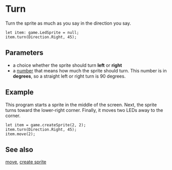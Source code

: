 # Turn

Turn the sprite as much as you say in the direction you say.

```sig
let item: game.LedSprite = null;
item.turn(Direction.Right, 45);
```

## Parameters

* a choice whether the sprite should turn **left** or **right**
* a [number](/types/number) that means how much the sprite should turn.
  This number is in **degrees**, so a straight left or right turn is 90 degrees.

## Example


This program starts a sprite in the middle of the screen.
Next, the sprite turns toward the lower-right corner.
Finally, it moves two LEDs away to the corner.

```blocks
let item = game.createSprite(2, 2);
item.turn(Direction.Right, 45);
item.move(2);
```

## See also


[move](/reference/game/move),
[create sprite](/reference/game/create-sprite)
